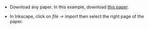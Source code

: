 - Download any paper. In this example, download [this paper](https://physics.paperswithcode.com/paper/tailoring-the-rotational-memory-effect-in#:~:text=In%20an%20ideal%20perfectly%20straight,rotation%20of%20the%20output%20wavefront).

- In Inkscape, click on *file -> import* then select the right page of the paper.







